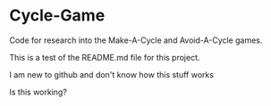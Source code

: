 # Cycle-Game
Code for research into the Make-A-Cycle and Avoid-A-Cycle games.


This is a test of the README.md file for this project. 

I am new to github and don't know how this stuff works

Is this working?